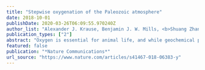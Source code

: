 ```yaml
---
title: "Stepwise oxygenation of the Paleozoic atmosphere"
date: 2018-10-01
publishDate: 2020-03-26T06:09:55.970240Z
author_list: "Alexander J. Krause, Benjamin J. W. Mills, <b>Shuang Zhang</b>, Noah J. Planavsky, Timothy M. Lenton, Simon W. Poulton"
publication_types: ["2"]
abstract: "Oxygen is essential for animal life, and while geochemical proxies have been instrumental in determining the broad evolutionary history of oxygen on Earth, much of our insight into Phanerozoic oxygen comes from biogeochemical modelling. The GEOCARBSULF model utilizes carbon and sulphur isotope records to produce the most detailed history of Phanerozoic atmospheric O<sub>2</sub> currently available. However, its predictions for the Paleozoic disagree with geochemical proxies, and with non-isotope modelling. Here we show that GEOCARBSULF oversimplifies the geochemistry of sulphur isotope fractionation, returning unrealistic values for the O<sub>2</sub> sourced from pyrite burial when oxygen is low. We rebuild the model from first principles, utilizing an improved numerical scheme, the latest carbon isotope data, and we replace the sulphur cycle equations in line with forwards modelling approaches. Our new model, GEOCARBSULFOR, produces a revised, highly-detailed prediction for Phanerozoic O<sub>2</sub> that is consistent with available proxy data, and independently supports a Paleozoic Oxygenation Event, which likely contributed to the observed radiation of complex, diverse fauna at this time."
featured: false
publication: "*Nature Communications*"
url_source: "https://www.nature.com/articles/s41467-018-06383-y"
---
```


